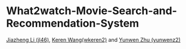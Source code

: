 # What2watch-Movie-Search-and-Recommendation-System
[Jiazheng Li (jl46)](https://github.com/uuvkk), [Keren Wang(wkeren2)](URL) and [Yunwen Zhu (yunwenz2)](URL)

